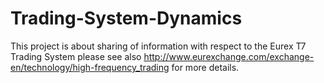 # Trading-System-Dynamics

This project is about sharing of information with respect to the Eurex T7 Trading System
please see also http://www.eurexchange.com/exchange-en/technology/high-frequency_trading
for more details.
